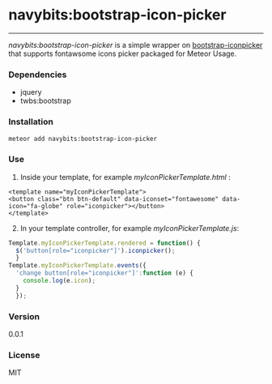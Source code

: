 # navybits:bootstrap-icon-picker
___
*navybits:bootstrap-icon-picker* is a simple wrapper on [bootstrap-iconpicker](http://victor-valencia.github.io/bootstrap-iconpicker/) that supports fontawsome icons picker packaged for Meteor Usage.
### Dependencies
  - jquery
  - twbs:bootstrap
  
### Installation
```sh
meteor add navybits:bootstrap-icon-picker
```
### Use
1. Inside your template, for example *myIconPickerTemplate.html* :
```
<template name="myIconPickerTemplate">
<button class="btn btn-default" data-iconset="fontawesome" data-icon="fa-globe" role="iconpicker"></button>
</template>
```
2. In your template controller, for example *myIconPickerTemplate.js*:
```javascript
Template.myIconPickerTemplate.rendered = function() {
  $('button[role="iconpicker"]').iconpicker();
  }
Template.myIconPickerTemplate.events({
  'change button[role="iconpicker"]':function (e) {
    console.log(e.icon);
  }
  });
```

### Version
0.0.1

### License

MIT
